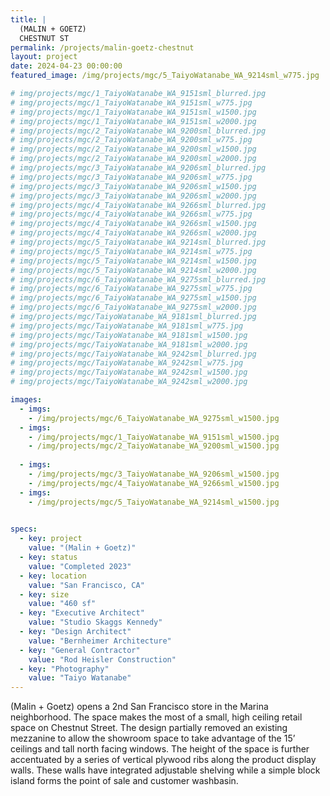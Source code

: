 ```yaml
---
title: |
  (MALIN + GOETZ)
  CHESTNUT ST
permalink: /projects/malin-goetz-chestnut
layout: project
date: 2024-04-23 00:00:00
featured_image: /img/projects/mgc/5_TaiyoWatanabe_WA_9214sml_w775.jpg

# img/projects/mgc/1_TaiyoWatanabe_WA_9151sml_blurred.jpg 
# img/projects/mgc/1_TaiyoWatanabe_WA_9151sml_w775.jpg 
# img/projects/mgc/1_TaiyoWatanabe_WA_9151sml_w1500.jpg 
# img/projects/mgc/1_TaiyoWatanabe_WA_9151sml_w2000.jpg 
# img/projects/mgc/2_TaiyoWatanabe_WA_9200sml_blurred.jpg 
# img/projects/mgc/2_TaiyoWatanabe_WA_9200sml_w775.jpg 
# img/projects/mgc/2_TaiyoWatanabe_WA_9200sml_w1500.jpg 
# img/projects/mgc/2_TaiyoWatanabe_WA_9200sml_w2000.jpg 
# img/projects/mgc/3_TaiyoWatanabe_WA_9206sml_blurred.jpg 
# img/projects/mgc/3_TaiyoWatanabe_WA_9206sml_w775.jpg 
# img/projects/mgc/3_TaiyoWatanabe_WA_9206sml_w1500.jpg 
# img/projects/mgc/3_TaiyoWatanabe_WA_9206sml_w2000.jpg 
# img/projects/mgc/4_TaiyoWatanabe_WA_9266sml_blurred.jpg 
# img/projects/mgc/4_TaiyoWatanabe_WA_9266sml_w775.jpg 
# img/projects/mgc/4_TaiyoWatanabe_WA_9266sml_w1500.jpg 
# img/projects/mgc/4_TaiyoWatanabe_WA_9266sml_w2000.jpg 
# img/projects/mgc/5_TaiyoWatanabe_WA_9214sml_blurred.jpg 
# img/projects/mgc/5_TaiyoWatanabe_WA_9214sml_w775.jpg 
# img/projects/mgc/5_TaiyoWatanabe_WA_9214sml_w1500.jpg 
# img/projects/mgc/5_TaiyoWatanabe_WA_9214sml_w2000.jpg 
# img/projects/mgc/6_TaiyoWatanabe_WA_9275sml_blurred.jpg 
# img/projects/mgc/6_TaiyoWatanabe_WA_9275sml_w775.jpg 
# img/projects/mgc/6_TaiyoWatanabe_WA_9275sml_w1500.jpg 
# img/projects/mgc/6_TaiyoWatanabe_WA_9275sml_w2000.jpg 
# img/projects/mgc/TaiyoWatanabe_WA_9181sml_blurred.jpg 
# img/projects/mgc/TaiyoWatanabe_WA_9181sml_w775.jpg 
# img/projects/mgc/TaiyoWatanabe_WA_9181sml_w1500.jpg 
# img/projects/mgc/TaiyoWatanabe_WA_9181sml_w2000.jpg 
# img/projects/mgc/TaiyoWatanabe_WA_9242sml_blurred.jpg 
# img/projects/mgc/TaiyoWatanabe_WA_9242sml_w775.jpg 
# img/projects/mgc/TaiyoWatanabe_WA_9242sml_w1500.jpg 
# img/projects/mgc/TaiyoWatanabe_WA_9242sml_w2000.jpg

images:
  - imgs: 
    - /img/projects/mgc/6_TaiyoWatanabe_WA_9275sml_w1500.jpg 
  - imgs: 
    - /img/projects/mgc/1_TaiyoWatanabe_WA_9151sml_w1500.jpg 
    - /img/projects/mgc/2_TaiyoWatanabe_WA_9200sml_w1500.jpg 
    
  - imgs: 
    - /img/projects/mgc/3_TaiyoWatanabe_WA_9206sml_w1500.jpg 
    - /img/projects/mgc/4_TaiyoWatanabe_WA_9266sml_w1500.jpg   
  - imgs: 
    - /img/projects/mgc/5_TaiyoWatanabe_WA_9214sml_w1500.jpg 
  

specs:
  - key: project
    value: "(Malin + Goetz)"
  - key: status
    value: "Completed 2023"
  - key: location
    value: "San Francisco, CA"
  - key: size
    value: "460 sf"
  - key: "Executive Architect"
    value: "Studio Skaggs Kennedy"
  - key: "Design Architect"
    value: "Bernheimer Architecture"
  - key: "General Contractor"
    value: "Rod Heisler Construction"
  - key: "Photography"
    value: "Taiyo Watanabe"
---
```


(Malin + Goetz) opens a 2nd San Francisco store in the Marina neighborhood. The space makes the most of a small, high ceiling retail space on Chestnut Street. The design partially removed an existing mezzanine to allow the showroom space to take advantage of the 15’ ceilings and tall north facing windows. The height of the space is further accentuated by a series of vertical plywood ribs along the product display walls. These walls have integrated adjustable shelving while a simple block island forms the point of sale and customer washbasin.